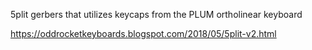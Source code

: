 5plit gerbers that utilizes keycaps from the PLUM ortholinear keyboard

https://oddrocketkeyboards.blogspot.com/2018/05/5plit-v2.html
